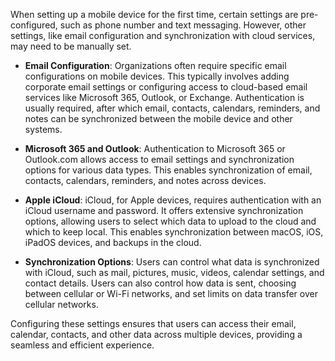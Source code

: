 When setting up a mobile device for the first time, certain settings are pre-configured, such as phone number and text messaging. However, other settings, like email configuration and synchronization with cloud services, may need to be manually set.

- **Email Configuration**: Organizations often require specific email configurations on mobile devices. This typically involves adding corporate email settings or configuring access to cloud-based email services like Microsoft 365, Outlook, or Exchange. Authentication is usually required, after which email, contacts, calendars, reminders, and notes can be synchronized between the mobile device and other systems.
    
- **Microsoft 365 and Outlook**: Authentication to Microsoft 365 or Outlook.com allows access to email settings and synchronization options for various data types. This enables synchronization of email, contacts, calendars, reminders, and notes across devices.
    
- **Apple iCloud**: iCloud, for Apple devices, requires authentication with an iCloud username and password. It offers extensive synchronization options, allowing users to select which data to upload to the cloud and which to keep local. This enables synchronization between macOS, iOS, iPadOS devices, and backups in the cloud.
    
- **Synchronization Options**: Users can control what data is synchronized with iCloud, such as mail, pictures, music, videos, calendar settings, and contact details. Users can also control how data is sent, choosing between cellular or Wi-Fi networks, and set limits on data transfer over cellular networks.

Configuring these settings ensures that users can access their email, calendar, contacts, and other data across multiple devices, providing a seamless and efficient experience.